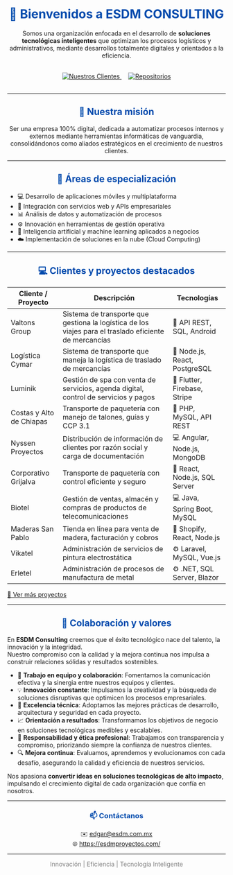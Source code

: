 <h1 align="center" style="color:#004AAD;">👋 Bienvenidos a <strong>ESDM CONSULTING</strong></h1>

<p align="center">
  Somos una organización enfocada en el desarrollo de 
  <strong>soluciones tecnológicas inteligentes</strong> 
  que optimizan los procesos logísticos y administrativos, 
  mediante desarrollos totalmente digitales y orientados a la eficiencia.
</p>

<br>

<div align="center">
  <a href="https://github.com/ESDMConsulting?tab=projects" target="_blank">
    <img src="https://img.shields.io/badge/Nuestros%20Clientes-004AAD?style=for-the-badge&logo=users&logoColor=white" alt="Nuestros Clientes"/>
  </a>
  &nbsp;&nbsp;&nbsp;
  <a href="https://github.com/ESDMConsulting?tab=repositories" target="_blank">
    <img src="https://img.shields.io/badge/Repositorios-007BFF?style=for-the-badge&logo=github&logoColor=white" alt="Repositorios"/>
  </a>
</div>

<br>

---

<h2 align="center" style="color:#004AAD;">🚀 Nuestra misión</h2>

<p align="center">
  Ser una empresa 100% digital, dedicada a automatizar procesos internos y externos 
  mediante herramientas informáticas de vanguardia, consolidándonos como aliados estratégicos 
  en el crecimiento de nuestros clientes.
</p>

---

<h2 align="center" style="color:#004AAD;">🧠 Áreas de especialización</h2>

- 💻 Desarrollo de aplicaciones móviles y multiplataforma  
- 🔗 Integración con servicios web y APIs empresariales  
- 📊 Análisis de datos y automatización de procesos  
- ⚙️ Innovación en herramientas de gestión operativa  
- 🤖 Inteligencia artificial y machine learning aplicados a negocios  
- ☁️ Implementación de soluciones en la nube (Cloud Computing)  

---

<h2 align="center" style="color:#004AAD;">💻 Clientes y proyectos destacados</h2>

| Cliente / Proyecto | Descripción | Tecnologías |
|------------------|------------|-------------|
| Valtons Group | Sistema de transporte que gestiona la logística de los viajes para el traslado eficiente de mercancías | 🚚 API REST, SQL, Android |
| Logística Cymar | Sistema de transporte que maneja la logística de traslado de mercancías | 🚚 Node.js, React, PostgreSQL |
| Luminik | Gestión de spa con venta de servicios, agenda digital, control de servicios y pagos | 📱 Flutter, Firebase, Stripe |
| Costas y Alto de Chiapas | Transporte de paquetería con manejo de talones, guías y CCP 3.1 | 🚚 PHP, MySQL, API REST |
| Nyssen Proyectos | Distribución de información de clientes por razón social y carga de documentación | 💻 Angular, Node.js, MongoDB |
| Corporativo Grijalva | Transporte de paquetería con control eficiente y seguro | 🚚 React, Node.js, SQL Server |
| Biotel | Gestión de ventas, almacén y compras de productos de telecomunicaciones | 💻 Java, Spring Boot, MySQL |
| Maderas San Pablo | Tienda en línea para venta de madera, facturación y cobros | 🛒 Shopify, React, Node.js |
| Vikatel | Administración de servicios de pintura electrostática | ⚙️ Laravel, MySQL, Vue.js |
| Erletel | Administración de procesos de manufactura de metal | ⚙️ .NET, SQL Server, Blazor |

[🔗 Ver más proyectos](https://github.com/ESDM-Consulting/proyectos)  

---

<h2 align="center" style="color:#004AAD;">🤝 Colaboración y valores</h2>

En **ESDM Consulting** creemos que el éxito tecnológico nace del talento, la innovación y la integridad.  
Nuestro compromiso con la calidad y la mejora continua nos impulsa a construir relaciones sólidas y resultados sostenibles.

- 🤝 **Trabajo en equipo y colaboración**: Fomentamos la comunicación efectiva y la sinergia entre nuestros equipos y clientes.  
- 💡 **Innovación constante**: Impulsamos la creatividad y la búsqueda de soluciones disruptivas que optimicen los procesos empresariales.  
- 🧩 **Excelencia técnica**: Adoptamos las mejores prácticas de desarrollo, arquitectura y seguridad en cada proyecto.  
- 📈 **Orientación a resultados**: Transformamos los objetivos de negocio en soluciones tecnológicas medibles y escalables.  
- 🌱 **Responsabilidad y ética profesional**: Trabajamos con transparencia y compromiso, priorizando siempre la confianza de nuestros clientes.  
- 🔍 **Mejora continua**: Evaluamos, aprendemos y evolucionamos con cada desafío, asegurando la calidad y eficiencia de nuestros servicios.  

Nos apasiona **convertir ideas en soluciones tecnológicas de alto impacto**, impulsando el crecimiento digital de cada organización que confía en nosotros.

---

<h3 align="center" style="color:#004AAD;">📫 Contáctanos</h3>

<p align="center">
  ✉️ <a href="mailto:edgar@esdm.com.mx">edgar@esdm.com.mx</a>  
  <br>
  🌐 <a href="https://esdmproyectos.com/" target="_blank">https://esdmproyectos.com/</a>
</p>

---

<p align="center" style="color:gray;">
  Innovación | Eficiencia | Tecnología Inteligente
</p>



